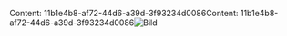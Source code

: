 <span data-ttu-id="a1259-101">Content: 11b1e4b8-af72-44d6-a39d-3f93234d0086</span><span class="sxs-lookup"><span data-stu-id="a1259-101">Content: 11b1e4b8-af72-44d6-a39d-3f93234d0086</span></span>![Bild](1c2cee3f-177c-4035-a67d-0bfa1b735a16.png)
